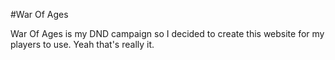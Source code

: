 #War Of Ages

War Of Ages is my DND campaign so I decided to create this website for my players to use. Yeah that's really it.